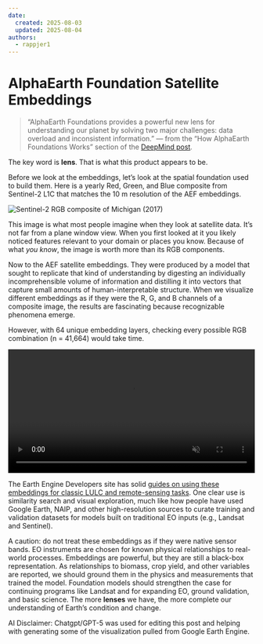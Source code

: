 ```yaml
---
date:
  created: 2025-08-03
  updated: 2025-08-04
authors:
  - rappjer1
---
```


# AlphaEarth Foundation Satellite Embeddings

> “AlphaEarth Foundations provides a powerful new lens for understanding our planet by solving two major challenges: data overload and inconsistent information.” — from the “How AlphaEarth Foundations Works” section of the [DeepMind post](https://deepmind.google/discover/blog/alphaearth-foundations-helps-map-our-planet-in-unprecedented-detail/).

The key word is **lens**. That is what this product appears to be.

Before we look at the embeddings, let’s look at the spatial foundation used to build them. Here is a yearly Red, Green, and Blue composite from Sentinel-2 L1C that matches the 10 m resolution of the AEF embeddings.

![Sentinel-2 RGB composite of Michigan (2017)](./pics/glbasins_s2_glbasin_filled_mean_2017_blog.png)

This image is what most people imagine when they look at satellite data. It’s not far from a plane window view. When you first looked at it you likely noticed features relevant to your domain or places you know. Because of what _you know_, the image is worth more than its RGB components.

Now to the AEF satellite embeddings. They were produced by a model that sought to replicate that kind of understanding by digesting an individually incomprehensible volume of information and distilling it into vectors that capture small amounts of human-interpretable structure. When we visualize different embeddings as if they were the R, G, and B channels of a composite image, the results are fascinating because recognizable phenomena emerge.

However, with 64 unique embedding layers, checking every possible RGB combination (n = 41,664) would take time.

<video src="./pics/glbasins_embeddings_filled_2017_labeled.gif" controls muted playsinline style="width:100%;max-width:900px;"></video>

The Earth Engine Developers site has solid [guides on using these embeddings for classic LULC and remote-sensing tasks](https://developers.google.com/earth-engine/tutorials/community/satellite-embedding-01-introduction). One clear use is similarity search and visual exploration, much like how people have used Google Earth, NAIP, and other high-resolution sources to curate training and validation datasets for models built on traditional EO inputs (e.g., Landsat and Sentinel).

A caution: do not treat these embeddings as if they were native sensor bands. EO instruments are chosen for known physical relationships to real-world processes. Embeddings are powerful, but they are still a black-box representation. As relationships to biomass, crop yield, and other variables are reported, we should ground them in the physics and measurements that trained the model. Foundation models should strengthen the case for continuing programs like Landsat and for expanding EO, ground validation, and basic science. The more **lenses** we have, the more complete our understanding of Earth’s condition and change.  

AI Disclaimer: Chatgpt/GPT-5 was used for editing this post and helping with generating some of the visualization pulled from Google Earth Engine. 

